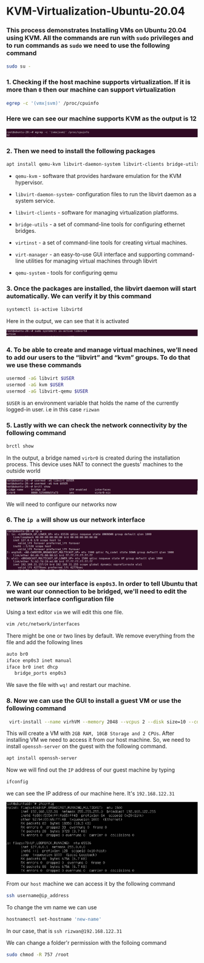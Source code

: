 # **KVM-Virtualization-Ubuntu-20.04**

### This process demonstrates Installing VMs on Ubuntu 20.04 using KVM. All the commands are run with `sudo` privileges and to run commands as `sudo` we need to use the following command

```bash
sudo su -
```

### **1.** Checking if the host machine supports virtualization. If it is more than `0` then our machine can support virtualization

```bash
egrep -c '(vmx|svm)' /proc/cpuinfo
```

### Here we can see our machine supports KVM as the output is 12

![img1](images/1.png)

### **2**. Then we need to install the following packages

```bash
apt install qemu-kvm libvirt-daemon-system libvirt-clients bridge-utils virtinst virt-manager qemu-system
```

- `qemu-kvm` - software that provides hardware emulation for the KVM hypervisor.

- `libvirt-daemon-system`- configuration files to run the libvirt daemon as a system service.

- `libvirt-clients` - software for managing virtualization platforms.

- `bridge-utils` - a set of command-line tools for configuring ethernet bridges.

- `virtinst` - a set of command-line tools for creating virtual machines.

- `virt-manager` - an easy-to-use GUI interface and supporting command-line utilities for managing virtual machines through libvirt

- `qemu-system` - tools for configuring qemu

### **3.** Once the packages are installed, the libvirt daemon will start automatically. We can verify it by this command

```bash
systemctl is-active libvirtd
```

Here in the output, we can see that it is activated

![img2](images/2.png)

### **4.** To be able to create and manage virtual machines, we’ll need to add our users to the “libvirt” and “kvm” groups. To do that we use these commands

```bash
usermod -aG libvirt $USER
usermod -aG kvm $USER
usermod -aG libvirt-qemu $USER
```

`$USER` is an environment variable that holds the name of the currently logged-in user. i.e in this case `rizwan`

### **5.** Lastly with we can check the network connectivity by the following command

```bash
brctl show
```

In the output, a bridge named `virbr0` is created during the installation process. This device uses NAT to connect the guests' machines to the outside world

![img3](images/3.png)

We will need to configure our networks now

### **6.** The `ip a` will show us our network interface

![img4](images/4.png)

### **7.** We can see our interface is `enp0s3`. In order to tell Ubuntu that we want our connection to be bridged, we'll need to edit the network interface configuration file

Using a text editor `vim` we will edit this one file.

```bash
vim /etc/network/interfaces
```

There might be one or two lines by default. We remove everything from the file and add the following lines

```bash
auto br0
iface enp0s3 inet manual
iface br0 inet dhcp
   bridge_ports enp0s3
```

We save the file with `wq!` and restart our machine.

### **8.** Now we can use the GUI to install a guest VM or use the following command

```bash
 virt-install --name virhVM --memory 2048 --vcpus 2 --disk size=10 --cdrom /home/rizwan/Downloads/ubuntu-18.04.4-live-server-amd64.iso –os-variant ubuntu18.04
```

This will create a VM with `2GB RAM, 10GB Storage and 2 CPUs`. After installing VM we need to access it from our host machine. So, we need to install `openssh-server` on the guest with the following command.

```bash
apt install openssh-server
```

Now we will find out the `IP` address of our guest machine by typing

```bash
ifconfig
```

we can see the IP address of our machine here. It's `192.168.122.31`

![img5](/images/5.png)

From our `host` machine we can access it by the following command

```bash
ssh username@ip_address
```

To change the vm name we can use

```bash
hostnamectl set-hostname 'new-name'
```

In our case, that is `ssh rizwan@192.168.122.31`

We can change a folder'r permission with the folloing command

```bash
sudo chmod -R 757 /root
```
